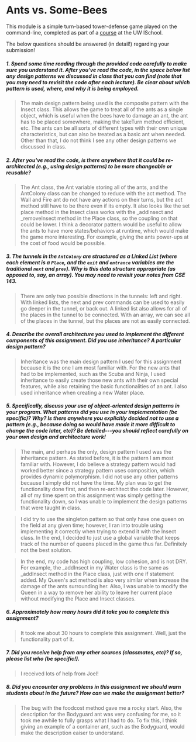 # Ants vs. Some-Bees

This module is a simple turn-based tower-defense game played on the command-line, completed as part of a [course](http://arch-joelross.rhcloud.com/) at the UW ISchool. 

The below questions should be answered (in detail!) regarding your submission!


##### 1. Spend some time reading through the provided code _carefully_ to make sure you understand it. After you've read the code, in the space below list any _design patterns_ we discussed in class that you can find (note that you may need to revisit the code after each lecture). Be clear about which pattern is used, where, and _why it is being employed_.
> The main design pattern being used is the composite pattern with the Insect class. This allows the game to treat all of the ants as a single object, which is useful when the bees have to damage an ant, the ant has to be placed somewhere, making the takeTurn method efficient, etc. The ants can be all sorts of different types with their own unique characteristics, but can also be treated as a basic ant when needed. Other than that, I do not think I see any other design patterns we discussed in class. 


##### 2. After you've read the code, is there anywhere that it could be re-architected (e.g., using design patterns) to be more changeable or reusable? 
> The Ant class, the Ant variable storing all of the ants, and the AntColony class can be changed to reduce with the act method. The Wall and Fire ant do not have any actions on their turns, but the act method still have to be there even if its empty. It also looks like the set place method in the Insect class works with the _addInsect and _removeInsect method in the Place class, so the coupling on that could be lower. I think a decorator pattern would be useful to allow the ants to have more states/behaviors at runtime, which would make the game more interesting. For example, giving the ants power-ups at the cost of food would be possible. 

##### 3. The tunnels in the `AntColony` are structured as a ___Linked List___ (where each element is a `Place`, and the `exit` and `entrance` variables are the traditional `next` and `prev`). Why is this data structure appropriate (as opposed to, say, an array). _You may need to revisit your notes from CSE 143._
> There are only two possible directions  in the tunnels: left and right. With linked lists, the next and prev commands can be used to easily go deeper in the tunnel, or back out. A linked list also allows for all of the places in the tunnel to be connected. With an array, we can see all of the places in the tunnel, but the places are not as easily connected. 


##### 4. Describe the overall architecture you used to implement the different components of this assignment. Did you use inheritance? A particular design pattern?
> Inheritance was the main design pattern I used for this assignment because it is the one I am most familiar  with. For the new ants that had to be implemented, such as the Scuba and Ninja, I used inheritance to easily create those new ants with their own special features, while also retaining the basic functionalities of an ant. I also used inheritance when creating a new Water place. 


##### 5. Specifically, discuss your use of object-oriented design patterns in your program. What patterns did you use in your implementation (be specific)? Why? Is there anywhere you explicitly decided _not_ to use a pattern (e.g., because doing so would have made it more difficult to change the code later, etc)? Be detailed---you should reflect carefully on your own design and architecture work!
> The main, and perhaps the only, design pattern I used was the inheritance pattern. As stated before, it is the pattern I am most familiar  with. However, I do believe a strategy pattern would had worked better since a strategy pattern uses composition, which provides dynamic polymorphism. I did not use any other patterns because I simply did not have the time. My plan was to get the functionality done first, and then re-architect the code later. However, all of my time spent on this assignment was simply getting the functionality down, so I was unable to implement the design patterns that were taught in class. 

>I did try to use the singleton pattern so that only have one queen on the field at any given time; however, I ran into trouble using implementing it correctly when trying to extend it with the Insect class. In the end, I decided to just use a global variable that keeps track of the number of queens placed in the game thus far. Definitely not the best solution. 

> In the end, my code has high coupling, low cohesion, and is not DRY. For example, the _addInsect in my Water class is the same as _addInsect method in the Place class, just with one if statement added. My Queen's act method is also very similar when increase the damage of the ants surrounding her. Also, I was unable to modify the Queen in a way to remove her ability to leave her current place without modifying the Place and Insect classes. 


##### 6. Approximately how many hours did it take you to complete this assignment? #####
> It took me about 30 hours to complete this assignment. Well, just the functionality part of it. 


##### 7. Did you receive help from any other sources (classmates, etc)? If so, please list who (be specific!). #####
> I received lots of help from Joel! 


##### 8. Did you encounter any problems in this assignment we should warn students about in the future? How can we make the assignment better? #####
> The bug with the foodcost method gave me a rocky start. Also, the description for the Bodyguard ant was very confusing for me, so it took me awhile to fully grasps what I had to do. To fix this, I think giving an example of a container ant, such as the Bodyguard, would make the description eaiser to understand.

